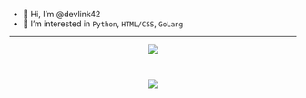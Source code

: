 <ul>
    <li>👋 Hi, I’m @devlink42</li>
    <li>👀 I’m interested in <code>Python</code>, <code>HTML/CSS</code>, <code>GoLang</code></li>
    <!--<li>🌱 I’m currently learning <code>GoLang</code></li>-->
</ul>
<hr/>
<p align="center"><img src="https://github-readme-stats.vercel.app/api?username=devlink42&show_icons=true&theme=dark"/></p><br/>
<p align="center"><img src="https://github-readme-stats.vercel.app/api/top-langs/?username=devlink42&layout=compact&show_icons=true&title_color=fff&icon_color=79ff97&text_color=9f9f9f&bg_color=151515"/></p>
